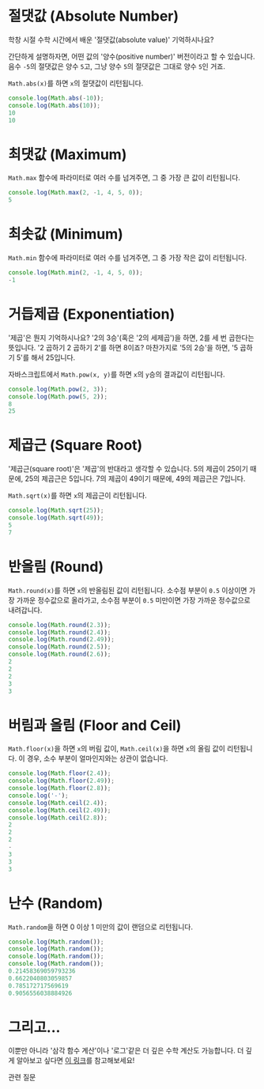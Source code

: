 # 절댓값 (Absolute Number)

학창 시절 수학 시간에서 배운 '절댓값(absolute value)' 기억하시나요?

간단하게 설명하자면, 어떤 값의 '양수(positive number)' 버전이라고 할 수 있습니다. 음수 `-5`의 절댓값은 양수 `5`고, 그냥 양수 `5`의 절댓값은 그대로 양수 `5`인 거죠.

`Math.abs(x)`를 하면 `x`의 절댓값이 리턴됩니다.

```js
console.log(Math.abs(-10));
console.log(Math.abs(10));
10
10
```

# 최댓값 (Maximum)

`Math.max` 함수에 파라미터로 여러 수를 넘겨주면, 그 중 가장 큰 값이 리턴됩니다.

```js
console.log(Math.max(2, -1, 4, 5, 0));
5
```

# 최솟값 (Minimum)

`Math.min` 함수에 파라미터로 여러 수를 넘겨주면, 그 중 가장 작은 값이 리턴됩니다.

```js
console.log(Math.min(2, -1, 4, 5, 0));
-1
```

# 거듭제곱 (Exponentiation)

'제곱'은 뭔지 기억하시나요? '2의 3승'(혹은 '2의 세제곱')을 하면, 2를 세 번 곱한다는 뜻입니다. '2 곱하기 2 곱하기 2'를 하면 8이죠? 마찬가지로 '5의 2승'을 하면, '5 곱하기 5'를 해서 25입니다.

자바스크립트에서 `Math.pow(x, y)`를 하면 `x`의 `y`승의 결과값이 리턴됩니다.

```js
console.log(Math.pow(2, 3));
console.log(Math.pow(5, 2));
8
25
```

# 제곱근 (Square Root)

'제곱근(square root)'은 '제곱'의 반대라고 생각할 수 있습니다. 5의 제곱이 25이기 때문에, 25의 제곱근은 5입니다. 7의 제곱이 49이기 때문에, 49의 제곱근은 7입니다.

`Math.sqrt(x)`를 하면 `x`의 제곱근이 리턴됩니다.

```js
console.log(Math.sqrt(25));
console.log(Math.sqrt(49));
5
7
```

# 반올림 (Round)

`Math.round(x)`를 하면 `x`의 반올림된 값이 리턴됩니다. 소수점 부분이 `0.5` 이상이면 가장 가까운 정수값으로 올라가고, 소수점 부분이 `0.5` 미만이면 가장 가까운 정수값으로 내려갑니다.

```js
console.log(Math.round(2.3));
console.log(Math.round(2.4));
console.log(Math.round(2.49));
console.log(Math.round(2.5));
console.log(Math.round(2.6));
2
2
2
3
3
```

# 버림과 올림 (Floor and Ceil)

`Math.floor(x)`을 하면 `x`의  버림 값이, `Math.ceil(x)`을 하면 `x`의 올림 값이 리턴됩니다. 이 경우, 소수 부분이 얼마인지와는 상관이 없습니다.

```js
console.log(Math.floor(2.4));
console.log(Math.floor(2.49));
console.log(Math.floor(2.8));
console.log('-');
console.log(Math.ceil(2.4));
console.log(Math.ceil(2.49));
console.log(Math.ceil(2.8));
2
2
2
-
3
3
3
```

# 난수 (Random)

`Math.random`을 하면 0 이상 1 미만의 값이 랜덤으로 리턴됩니다.

```js
console.log(Math.random());
console.log(Math.random());
console.log(Math.random());
console.log(Math.random());
0.21458369059793236
0.6622040803059857
0.785172717569619
0.9056556038884926
```

# 그리고...

이뿐만 아니라 '삼각 함수 계산'이나 '로그'같은 더 깊은 수학 계산도 가능합니다. 더 깊게 알아보고 싶다면 [이 링크](https://developer.mozilla.org/ko/docs/Web/JavaScript/Reference/Global_Objects/Math)를 참고해보세요!

관련 질문